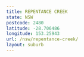 ```yaml
---
title: REPENTANCE CREEK
state: NSW
postcode: 2480
latitude: -28.706486
longitude: 153.25943
url: /nsw/repentance-creek/
layout: suburb
---
```


